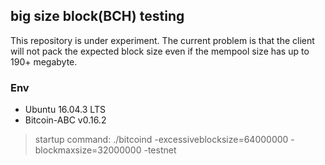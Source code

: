 ## big size block(BCH) testing

This repository is under experiment. The current problem is that the client will not pack the expected block size even if the mempool size has up to 190+ megabyte.

### Env

- Ubuntu 16.04.3 LTS
- Bitcoin-ABC v0.16.2

> startup command: ./bitcoind -excessiveblocksize=64000000 -blockmaxsize=32000000 -testnet

